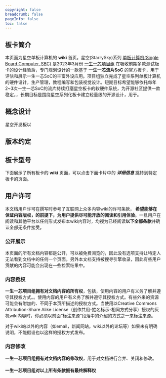 ```yaml
---
copyright: false
breadcrumb: false
pageInfo: false
toc: false
---
```


## 板卡简介
本页面为星空单板计算机的 **wiki** 首页。星空(StarrySky)系列 [单板计算机(Single Board Computer, SBC)](https://en.wikipedia.org/wiki/Single-board_computer) 是2023年3月份 [一生一芯项目组](https://ysyx.oscc.cc/) 在吸收前期多款测试板卡的设计经验后，专门规划设计的一款基于 **一生一芯流片SoC** 的官方板卡，用于评估和展示一生一芯SoC的丰富外设应用。项目组独立完成了星空系列单板计算机的硬件设计，生产管理，教程编写和包装视觉设计。短期目标希望能够依托每年2~3次一生一芯SoC的流片持续打磨星空板卡的软硬件系统，为开源社区提供一款稳定，，长期目标是围绕星空系列化板卡建立轻量级的开源设计，用于。

## 概念设计
星空开发板以
## 


## 版本约定

<!-- 开发进度图 -->

## 板卡型号
下面展示了所有板卡的 **wiki** 页面，可以点击下面卡片中的 ***详细信息*** 跳转到特定板卡的页面。
<TheBoards />

<style lang="scss" scope>
    .page-title {
        display: none;
    }
</style>

## 用户许可
本文档用户许可在撰写时参考了互联网上众多内容wiki的许可条款， **希望能够在保证内容版权，的前提下，为用户提供尽可能开放的阅读和引用体验**。一旦用户在阅读和其他平台以任何形式发布本wiki内容时，均视为已经阅读**以下全部条款**并确认全部无条件接受。

### 公开展示
本页面的所有文档内容都是公开，可以被免费阅览的，因此没有选项支持让特定人无法看到文档中的任何一个页面。另外本文档支持被搜寻引擎收录，因此有些用户贡献的内容可能会出现在一些检索结果中。

### 内容授权
**一生一芯项目组拥有对文档内容的所有权**，包括，使用内容的用户有义务了解并遵守其授权方式。。使用内容的用户有义务了解并遵守其授权方式。有些外来的资源可能会有附加的、不同于本页所描述的授权方式。当使用以Creative Commons Attribution-Share Alike License（创作共用-姓名标示-相同方式分享）授权的灰机wiki内容时，你必须以前面“标注来源”段落中的介绍的方式之一来标注来源。

对于wiki站以外的内容（如email，新闻网站，wiki以外的论坛等）如果未有明确说明，不能假设也以这样的授权方式发布。

### 内容修改
**一生一芯项目组拥有对文档内容的修改权**，用于对文档进行合并、关闭和修改。

#### **一生一芯项目组对以上所有条款拥有最终解释权**